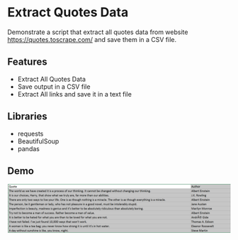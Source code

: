 
# Extract Quotes Data

Demonstrate a script that extract all quotes data from website https://quotes.toscrape.com/ and save them in a CSV file.





## Features

- Extract All Quotes Data
- Save output in a CSV file
- Extract All links and save it in a text file
## Libraries

- requests
- BeautifulSoup
- pandas
## Demo

![Data Output](https://github.com/SulemanMughal/Scrapping-Quotes/blob/main/scrape.PNG)